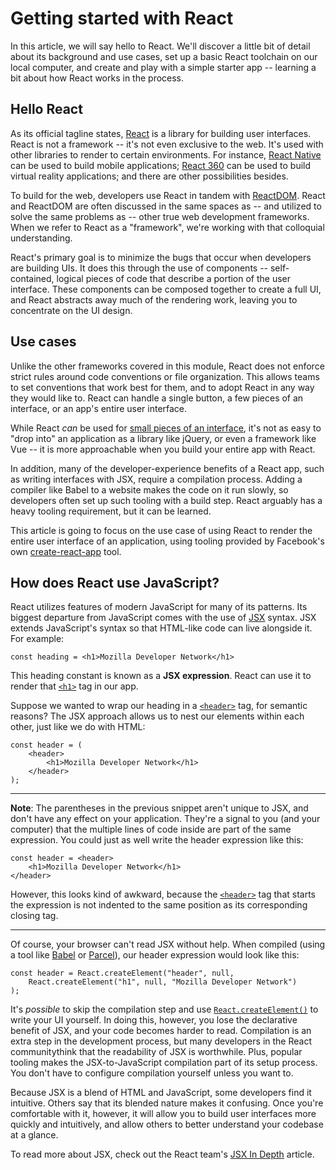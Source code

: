 # Getting started with React

In this article, we will say hello to React. We'll discover a little bit of detail about its background and use cases, set up a basic React toolchain on our local computer, and create and play with a simple starter app -- learning a bit about how React works in the process.

## Hello React

As its official tagline states, [React](https://reactjs.org/) is a library for building user interfaces. React is not a framework -- it's not even exclusive to the web. It's used with other libraries to render to certain environments. For instance, [React Native](https://reactnative.dev/) can be used to build mobile applications; [React 360](https://opensource.fb.com/) can be used to build virtual reality applications; and there are other possibilities besides.

To build for the web, developers use React in tandem with [ReactDOM](https://reactjs.org/docs/react-dom.html). React and ReactDOM are often discussed in the same spaces as -- and utilized to solve the same problems as -- other true web development frameworks. When we refer to React as a "framework", we're working with that colloquial understanding.

React's primary goal is to minimize the bugs that occur when developers are building UIs. It does this through the use of components -- self-contained, logical pieces of code that describe a portion of the user interface. These components can be composed together to create a full UI, and React abstracts away much of the rendering work, leaving you to concentrate on the UI design.

## Use cases

Unlike the other frameworks covered in this module, React does not enforce strict rules around code conventions or file organization. This allows teams to set conventions that work best for them, and to adopt React in any way they would like to. React can handle a single button, a few pieces of an interface, or an app's entire user interface.

While React *can* be used for [small pieces of an interface](https://reactjs.org/docs/add-react-to-a-website.html), it's not as easy to "drop into" an application as a library like jQuery, or even a framework like Vue -- it is more approachable when you build your entire app with React.

In addition, many of the developer-experience benefits of a React app, such as writing interfaces with JSX, require a compilation process. Adding a compiler like Babel to a website makes the code on it run slowly, so developers often set up such tooling with a build step. React arguably has a heavy tooling requirement, but it can be learned.

This article is going to focus on the use case of using React to render the entire user interface of an application, using tooling provided by Facebook's own [create-react-app](https://create-react-app.dev/) tool.

## How does React use JavaScript?

React utilizes features of modern JavaScript for many of its patterns. Its biggest departure from JavaScript comes with the use of [JSX](https://reactjs.org/docs/introducing-jsx.html) syntax. JSX extends JavaScript's syntax so that HTML-like code can live alongside it. For example:
```
const heading = <h1>Mozilla Developer Network</h1>
```
This heading constant is known as a **JSX expression**. React can use it to render that [`<h1>`](https://developer.mozilla.org/en-US/docs/Web/HTML/Element/Heading_Elements) tag in our app.

Suppose we wanted to wrap our heading in a [`<header>`](https://developer.mozilla.org/en-US/docs/Web/HTML/Element/header) tag, for semantic reasons? The JSX approach allows us to nest our elements within each other, just like we do with HTML:
```
const header = (
    <header>
        <h1>Mozilla Developer Network</h1>
    </header>
);
```

<hr>

**Note**: The parentheses in the previous snippet aren't unique to JSX, and don't have any effect on your application. They're a signal to you (and your computer) that the multiple lines of code inside are part of the same expression. You could just as well write the header expression like this:
```
const header = <header>
    <h1>Mozilla Developer Network</h1>
</header>
```
However, this looks kind of awkward, because the [`<header>`](https://developer.mozilla.org/en-US/docs/Web/HTML/Element/header) tag that starts the expression is not indented to the same position as its corresponding closing tag.

<hr>

Of course, your browser can't read JSX without help. When compiled (using a tool like [Babel](https://babeljs.io/) or [Parcel](https://parceljs.org/)), our header expression would look like this:
```
const header = React.createElement("header", null,
    React.createElement("h1", null, "Mozilla Developer Network")
);
```
It's *possible* to skip the compilation step and use [`React.createElement()`](https://reactjs.org/docs/react-api.html#createelement) to write your UI yourself. In doing this, however, you lose the declarative benefit of JSX, and your code becomes harder to read. Compilation is an extra step in the development process, but many developers in the React communitythink that the readability of JSX is worthwhile. Plus, popular tooling makes the JSX-to-JavaScript compilation part of its setup process. You don't have to configure compilation yourself unless you want to.

Because JSX is a blend of HTML and JavaScript, some developers find it intuitive. Others say that its blended nature makes it confusing. Once you're comfortable with it, however, it will allow you to build user interfaces more quickly and intuitively, and allow others to better understand your codebase at a glance.

To read more about JSX, check out the React team's [JSX In Depth](https://reactjs.org/docs/jsx-in-depth.html) article.
